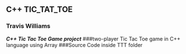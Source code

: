  ## C++ TIC_TAT_TOE
### Travis Williams
***C++ Tic Tac Toe Game project***
###two-player Tic Tac Toe game in C++ language using Array
###Source Code inside TTT folder
